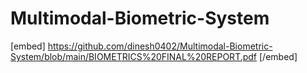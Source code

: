 # Multimodal-Biometric-System
[embed] https://github.com/dinesh0402/Multimodal-Biometric-System/blob/main/BIOMETRICS%20FINAL%20REPORT.pdf [/embed]
